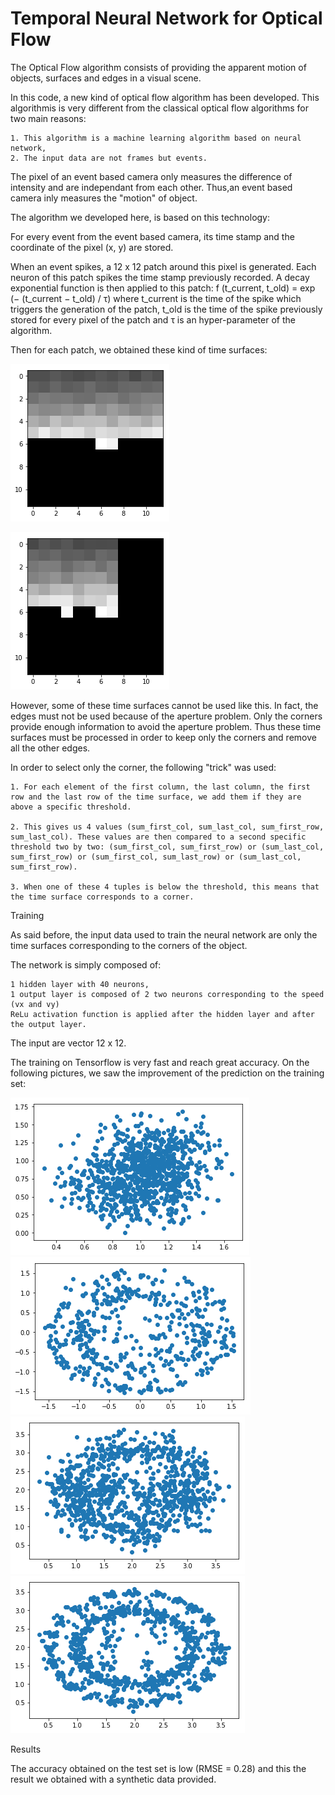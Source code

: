 # Temporal Neural Network for Optical Flow

The Optical Flow algorithm consists of providing the apparent motion of objects, surfaces and edges in a visual scene. 

In this code, a new kind of optical flow algorithm has been developed. This algorithmis is very different from the classical optical flow algorithms for two main reasons:

    1. This algorithm is a machine learning algorithm based on neural network,
    2. The input data are not frames but events. 

The pixel of an event based camera only measures the difference of intensity and are independant from each other. Thus,an event based camera inly measures the "motion" of object.



The algorithm we developed here, is based on this technology:

For every event from the event based camera, its time stamp and the coordinate of the pixel (x, y) are stored.

When an event spikes, a 12 x 12 patch around this pixel is generated. Each neuron of this patch spikes the time stamp previously recorded.
A decay exponential function is then applied to this patch: f (t_current, t_old) = exp (− (t_current − t_old) / τ)
where t_current is the time of the spike which triggers the generation of the patch,  t_old is the time of the spike previously stored for every pixel of the patch and τ is an hyper-parameter of the algorithm.

Then for each patch, we obtained these kind of time surfaces:

![Edge](edges.png)

![Corner](corner.png)

However, some of these time surfaces cannot be used like this. In fact, the edges must not be used because of the aperture problem. Only the corners provide enough information to avoid the aperture problem. Thus these time surfaces must be processed in order to keep only the corners and remove all the other edges.

In order to select only the corner, the following "trick" was used:

    1. For each element of the first column, the last column, the first row and the last row of the time surface, we add them if they are above a specific threshold.

    2. This gives us 4 values (sum_first_col, sum_last_col, sum_first_row, sum_last_col). These values are then compared to a second specific threshold two by two: (sum_first_col, sum_first_row) or (sum_last_col, sum_first_row) or (sum_first_col, sum_last_row) or (sum_last_col, sum_first_row).

    3. When one of these 4 tuples is below the threshold, this means that the time surface corresponds to a corner.


Training

As said before, the input data used to train the neural network are only the time surfaces corresponding to the corners of the object.

The network is simply composed of:

    1 hidden layer with 40 neurons,
    1 output layer is composed of 2 two neurons corresponding to the speed (vx and vy)
    ReLu activation function is applied after the hidden layer and after the output layer.

The input are vector 12 x 12.


The training on Tensorflow is very fast and reach great accuracy. On the following pictures, we saw the improvement of the prediction on the training set:

![Epoch 1](epoch_1.2.png)
![Epoch 400](epoch_400.png)
![Epoch 450](epoch_450.png)
![Epoch 3800](epoch_3800.png)


Results

The accuracy obtained on the test set is low (RMSE = 0.28) and this the result we obtained with a synthetic data provided.

